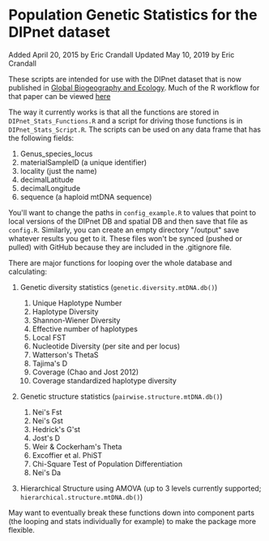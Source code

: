 Population Genetic Statistics for the DIPnet dataset
=====================================================
Added April 20, 2015 by Eric Crandall
Updated May 10, 2019 by Eric Crandall

These scripts are intended for use with the DIPnet dataset that is now published in [Global Biogeography and Ecology](https://onlinelibrary.wiley.com/doi/full/10.1111/geb.12905). Much of the R workflow for that paper can be viewed [here](http://htmlpreview.github.io/?https://github.com/DIPnet/popgenDB/blob/master/analysis_notebook.nb.html)

The way it currently works is that all the functions are stored in `DIPnet_Stats_Functions.R` and a script for driving those functions is in `DIPnet_Stats_Script.R`. The scripts can be used on any data frame that has the following fields:

1. Genus_species_locus
2. materialSampleID (a unique identifier)
3. locality (just the name)
4. decimalLatitude
5. decimalLongitude
6. sequence (a haploid mtDNA sequence)

You'll want to change the paths in `config_example.R` to values that point to local versions of the DIPnet DB and spatial DB and then save that file as `config.R`. Similarly, you can create an empty directory "/output" save whatever results you get to it. These files won't be synced (pushed or pulled) with GitHub because they are included in the .gitignore file.

There are major functions for looping over the whole database and calculating:

1. Genetic diversity statistics (`genetic.diversity.mtDNA.db()`)
	1. Unique Haplotype Number
	2. Haplotype Diversity
	3. Shannon-Wiener Diversity
	4. Effective number of haplotypes
	5. Local FST
	6. Nucleotide Diversity (per site and per locus)
	7. Watterson's ThetaS
	8. Tajima's D
	9. Coverage (Chao and Jost 2012)
	10. Coverage standardized haplotype diversity

2. Genetic structure statistics (`pairwise.structure.mtDNA.db()`)
	1. Nei's Fst
	2. Nei's Gst
	3. Hedrick's G'st
	4. Jost's D
	5. Weir & Cockerham's Theta
	6. Excoffier et al. PhiST
	7. Chi-Square Test of Population Differentiation
	8. Nei's Da
	
3. Hierarchical Structure using AMOVA (up to 3 levels currently supported; `hierarchical.structure.mtDNA.db()`) 



May want to eventually break these functions down into component parts (the looping and stats individually for example) to make the package more flexible.


